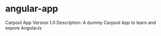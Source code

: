 # angular-app
Carpool App
Version 1.0
Description: A dummy Carpool App to learn and expore AngularJs
